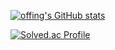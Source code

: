 [![offing's GitHub stats](https://github-readme-stats.vercel.app/api?username=offings&theme=radical)](https://github.com/offings/github-readme-stats)

[![Solved.ac Profile](http://mazassumnida.wtf/api/v2/generate_badge?boj=06090419)](https://solved.ac/06090419/)

<!--
**offings/offings** is a ✨ _special_ ✨ repository because its `README.md` (this file) appears on your GitHub profile.

Here are some ideas to get you started:

- 🔭 I’m currently working on ...
- 🌱 I’m currently learning ...
- 👯 I’m looking to collaborate on ...
- 🤔 I’m looking for help with ...
- 💬 Ask me about ...
- 📫 How to reach me: ...
- 😄 Pronouns: ...
- ⚡ Fun fact: ...
-->
